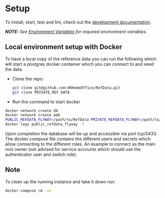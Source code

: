 # Setup

To install, start, test and lint, check out the [development documentation](./development.md).

_**NOTE:** See [Environment Variables](docs/environment-variables.md) for required environment variables._

## Local environment setup with Docker

To have a local copy of the reference data you can run the following which will start a postgres docker container which you can connect to and seed the data.

- Clone the repo:

  ```bash
  git clone git@github.com:UKHomeOffice/RefData.git
  git clone PRIVATE_REF_DATA
  ```

- Run the command to start docker

```bash
docker network create db
docker network create web
PUBLIC_REFDATA_FLYWAY=/path/to/RefData PRIVATE_REFDATA_FLYWAY=/path/to/private-refdata docker-compose up
docker logs public_refdata_flyway -f
```

Upon completion the database will be up and accessible via port tcp/5433. The docker compose file contains the different users and secrets which allow connecting to the different roles. An example to connect as the main root owner (not advised for service accounts which should use the authenticator user and switch role):

## Note

To clean up the running instance and take it down run:

```bash
docker-compose rm -vs
```
